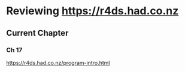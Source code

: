 # Reviewing https://r4ds.had.co.nz

## Current Chapter 
### Ch 17
https://r4ds.had.co.nz/program-intro.html